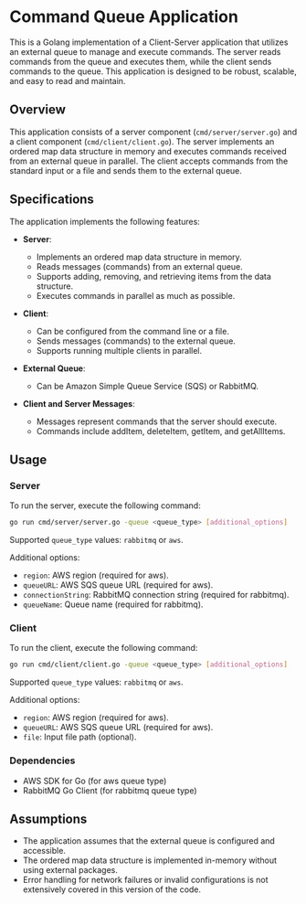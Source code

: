 
# Command Queue Application

This is a Golang implementation of a Client-Server application that utilizes an external queue to manage and execute commands. The server reads commands from the queue and executes them, while the client sends commands to the queue. This application is designed to be robust, scalable, and easy to read and maintain.

## Overview

This application consists of a server component (`cmd/server/server.go`) and a client component (`cmd/client/client.go`). The server implements an ordered map data structure in memory and executes commands received from an external queue in parallel. The client accepts commands from the standard input or a file and sends them to the external queue.

## Specifications

The application implements the following features:

- **Server**:
  - Implements an ordered map data structure in memory.
  - Reads messages (commands) from an external queue.
  - Supports adding, removing, and retrieving items from the data structure.
  - Executes commands in parallel as much as possible.

- **Client**:
  - Can be configured from the command line or a file.
  - Sends messages (commands) to the external queue.
  - Supports running multiple clients in parallel.

- **External Queue**:
  - Can be Amazon Simple Queue Service (SQS) or RabbitMQ.

- **Client and Server Messages**:
  - Messages represent commands that the server should execute.
  - Commands include addItem, deleteItem, getItem, and getAllItems.

## Usage

### Server

To run the server, execute the following command:

```bash  
go run cmd/server/server.go -queue <queue_type> [additional_options]
```  

Supported `queue_type` values: `rabbitmq` or `aws`.

Additional options:
- `region`: AWS region (required for aws).
- `queueURL`: AWS SQS queue URL (required for aws).
- `connectionString`: RabbitMQ connection string (required for rabbitmq).
- `queueName`: Queue name (required for rabbitmq).

### Client
To run the client, execute the following command:
```bash  
go run cmd/client/client.go -queue <queue_type> [additional_options]
```  

Supported `queue_type` values: `rabbitmq` or `aws`.

Additional options:
- `region`: AWS region (required for aws).
- `queueURL`: AWS SQS queue URL (required for aws).
- `file`: Input file path (optional).

### Dependencies
- AWS SDK for Go (for aws queue type)
- RabbitMQ Go Client (for rabbitmq queue type)

## Assumptions
-   The application assumes that the external queue is configured and accessible.
-   The ordered map data structure is implemented in-memory without using external packages.
-   Error handling for network failures or invalid configurations is not extensively covered in this version of the code.